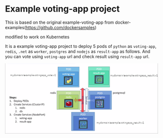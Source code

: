 # Example voting-app project
This is based on the original example-voting-app from docker-examples(https://github.com/dockersamples)

modified to work on Kubernetes

It is a example voting-app project to deploy 5 pods of `python` as `voting-app`, `redis`, `.net` as `worker`, `postgres` and `nodejs` as `result-app` as follows. And you can vote using `voting-app` url and check result using `result-app` url.

  ![example-voting-app](../img/voting-app_600px.png)
